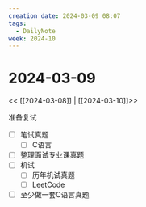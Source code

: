 ```yaml
---
creation date: 2024-03-09 08:07
tags:
  - DailyNote
week: 2024-10
---
```


# 2024-03-09

<< [[2024-03-08]] | [[2024-03-10]]>>


准备复试
- [ ] 笔试真题
	- [ ] C语言
- [ ] 整理面试专业课真题
- [ ] 机试
	- [ ] 历年机试真题
	- [ ] LeetCode
- [ ] 至少做一套C语言真题